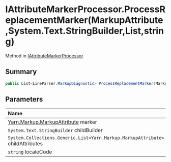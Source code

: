 # IAttributeMarkerProcessor.ProcessReplacementMarker(MarkupAttribute,System.Text.StringBuilder,List<MarkupAttribute>,string)

Method in [IAttributeMarkerProcessor](/docs/api/csharp/yarn.markup.iattributemarkerprocessor.md)

## Summary



```csharp
public List<LineParser.MarkupDiagnostic> ProcessReplacementMarker(MarkupAttribute marker, System.Text.StringBuilder childBuilder, List<MarkupAttribute> childAttributes, string localeCode);
```

## Parameters

|Name|Description|
|:---|:---|
|[Yarn.Markup.MarkupAttribute](/docs/api/csharp/yarn.markup.markupattribute.md) marker||
|`System.Text.StringBuilder` childBuilder||
|`System.Collections.Generic.List<Yarn.Markup.MarkupAttribute>` childAttributes||
|`string` localeCode||

